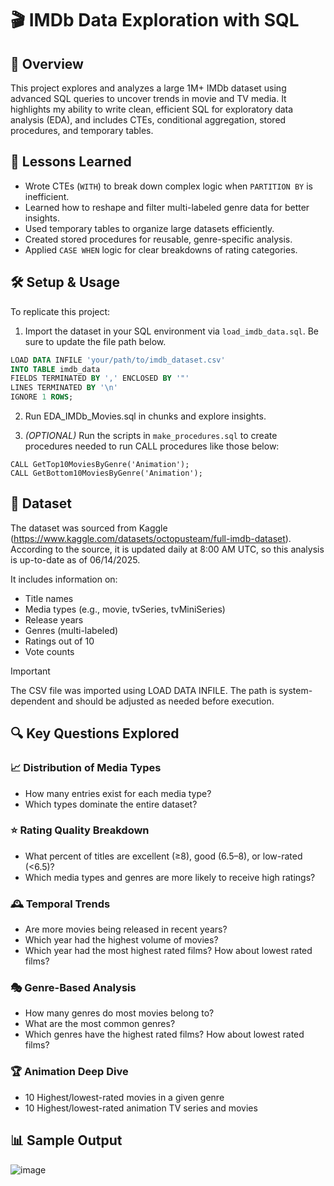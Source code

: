 # 🎬 IMDb Data Exploration with SQL

## 📌 Overview

This project explores and analyzes a large 1M+ IMDb dataset using advanced SQL queries to uncover trends in movie and TV media. It highlights my ability to write clean, efficient SQL for exploratory data analysis (EDA), and includes CTEs, conditional aggregation, stored procedures, and temporary tables.

## 🧠 Lessons Learned
- Wrote CTEs (`WITH`) to break down complex logic when `PARTITION BY` is inefficient.
- Learned how to reshape and filter multi-labeled genre data for better insights.
- Used temporary tables to organize large datasets efficiently.
- Created stored procedures for reusable, genre-specific analysis.
- Applied `CASE WHEN` logic for clear breakdowns of rating categories.

## 🛠️ Setup & Usage

To replicate this project:

1. Import the dataset in your SQL environment via `load_imdb_data.sql`. Be sure to update the file path below.

```SQL
LOAD DATA INFILE 'your/path/to/imdb_dataset.csv'
INTO TABLE imdb_data
FIELDS TERMINATED BY ',' ENCLOSED BY '"'
LINES TERMINATED BY '\n'
IGNORE 1 ROWS;
```

2. Run EDA_IMDb_Movies.sql in chunks and explore insights.

3. *(OPTIONAL)* Run the scripts in `make_procedures.sql` to create procedures needed to run CALL procedures like those below:

```
CALL GetTop10MoviesByGenre('Animation');
CALL GetBottom10MoviesByGenre('Animation');
```

## 📂 Dataset

The dataset was sourced from Kaggle (https://www.kaggle.com/datasets/octopusteam/full-imdb-dataset). According to the source, it is updated daily at 8:00 AM UTC, so this analysis is up-to-date as of 06/14/2025.

It includes information on:
- Title names
- Media types (e.g., movie, tvSeries, tvMiniSeries)
- Release years
- Genres (multi-labeled)
- Ratings out of 10
- Vote counts

> [!IMPORTANT]
> The CSV file was imported using LOAD DATA INFILE. The path is system-dependent and should be adjusted as needed before execution.

## 🔍 Key Questions Explored

### 📈 Distribution of Media Types
- How many entries exist for each media type?
- Which types dominate the entire dataset?

### ⭐ Rating Quality Breakdown
- What percent of titles are excellent (≥8), good (6.5–8), or low-rated (<6.5)?
- Which media types and genres are more likely to receive high ratings?

### 🕰️ Temporal Trends
- Are more movies being released in recent years?
- Which year had the highest volume of movies?
- Which year had the most highest rated films? How about lowest rated films?

### 🎭 Genre-Based Analysis
- How many genres do most movies belong to?
- What are the most common genres?
- Which genres have the highest rated films? How about lowest rated films?

### 🏆 Animation Deep Dive
- 10 Highest/lowest-rated movies in a given genre
- 10 Highest/lowest-rated animation TV series and movies

## 📊 Sample Output
![image](https://github.com/user-attachments/assets/306be92e-899f-4bb7-aaf5-38934a44d906)

